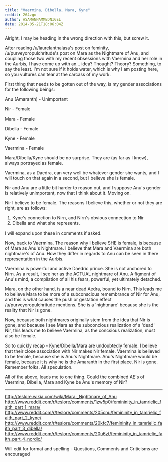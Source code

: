 ```yaml
---
title: "Vaermina, Dibella, Mara, Kyne"
reddit: 264zgo
author: ASAMANNAMMEDNIGEL
date: 2014-05-21T18:06:04Z
---
```


Alright, I may be heading in the wrong direction with this, but screw it.


After reading /u/laurelanthalasa's post on feminity, /u/purveyoropulchritude's post on Mara as the Nightmare of Anu, and coupling those two with my recent obsessions with Vaermina and her role in the Aurbis, I have come up with an... idea? Thought? Theory? Something, to say the least. I'm not sure if it holds water, which is why I am posting here, so you vultures can tear at the carcass of my work.

First thing that needs to be gotten out of the way, is my gender associations for the following beings:

Anu (Amaranth) - Unimportant

Nir - Female

Mara - Female

Dibella - Female

Kyne - Female

Vaermina - Female


Mara/Dibella/Kyne should be no surprise. They are (as far as I know), always portrayed as female.

Vaermina, as a Daedra, can very well be whatever gender she wants, and I will touch on that again in a second, but I believe she is female.

Nir and Anu are a little bit harder to reason out, and I suppose Anu's gender is relatively unimportant, now that I think about it. Moving on.

Nir I believe to be female. The reasons I believe this, whether or not they are right, are as follows:

1. Kyne's connection to Nirn, and Nirn's obvious connection to Nir
2. Dibella and what she represents.

I will expand upon these in comments if asked.

Now, back to Vaermina. The reason why I believe SHE is female, is because of Mara as Anu's Nightmare. I believe that Mara and Vaermina are both nightmare's of Anu. How they differ in regards to Anu can be seen in there representation in the Aurbis.

Vaermina is powerful and active Daedric prince. She is not anchored to Nirn. As a result, I see her as the ACTUAL nightmare of Anu. A figment of Anu's mind, a compilation of all his fears, powerful, yet ultimately detached.

Mara, on the other hand, is a near dead Aedra, bound to Nirn. This leads me to believe Mara to be more of a subconscious remembrance of Nir for Anu, and this is what causes the push or gestation effect /u/purveyoropulchritude mentions. She is a 'nightmare' because she is the reality that Nir is gone.

Now, because both nightmares originally stem from the idea that Nir is gone, and because I see Mara as the subconcious realization of a 'dead' Nir, this leads me to believe Vaermina, as the concsious realization, must also be female.

So to quickly recap - Kyne/Dibella/Mara are undoubtedly female. I believe that their close association with Nir makes Nir female. Vaermina is believed to be female, because she is Anu's Nightmare. Anu's Nightmare would be female, because it is why he is the Amaranth in the first place. Nir is gone. Remember folks. All speculation.


All of the above, leads me to one thing. Could the combined AE's of Vaermina, Dibella, Mara and Kyne be Anu's memory of Nir?

-----------------------------------------------------------
http://teslore.wikia.com/wiki/Mara:_Nightmare_of_Anu
http://www.reddit.com/r/teslore/comments/1zw5p0/femininity_in_tamrielic_faith_part_1_mara/
http://www.reddit.com/r/teslore/comments/205cnu/femininity_in_tamrielic_faith_part_2_kyne/
http://www.reddit.com/r/teslore/comments/20kfc7/femininity_in_tamrielic_faith_part_3_dibella/
http://www.reddit.com/r/teslore/comments/20u6zt/femininity_in_tamrielic_faith_part_4_nordic/

Will edit for format and spelling - Questions, Comments and Criticisms are encouraged
